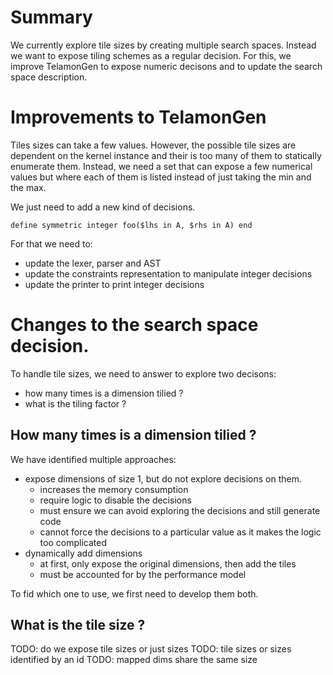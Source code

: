 # Summary

We currently explore tile sizes by creating multiple search spaces. Instead we want to
expose tiling schemes as a regular decision. For this, we improve TelamonGen to expose
numeric decisons and to update the search space description.

# Improvements to TelamonGen

Tiles sizes can take a few values. However, the possible tile sizes are dependent on the
kernel instance and their is too many of them to statically enumerate them. Instead, we
need a set that can expose a few numerical values but where each of them is listed instead
of just taking the min and the max.

We just need to add a new kind of decisions.
```
define symmetric integer foo($lhs in A, $rhs in A) end
```

For that we need to:
- update the lexer, parser and AST
- update the constraints representation to manipulate integer decisions
- update the printer to print integer decisions

# Changes to the search space decision.

To handle tile sizes, we need to answer to explore two decisons:
- how many times is a dimension tilied ?
- what is the tiling factor ?

## How many times is a dimension tilied ?

We have identified multiple approaches:
- expose dimensions of size 1, but do not explore decisions on them.
  - increases the memory consumption
  - require logic to disable the decisions
  - must ensure we can avoid exploring the decisions and still generate code
  - cannot force the decisions to a particular value as it makes the logic too complicated
- dynamically add dimensions
  - at first, only expose the original dimensions, then add the tiles
  - must be accounted for by the performance model

To fid which one to use, we first need to develop them both.

## What is the tile size ?

TODO: do we expose tile sizes or just sizes
TODO: tile sizes or sizes identified by an id
TODO: mapped dims share the same size
